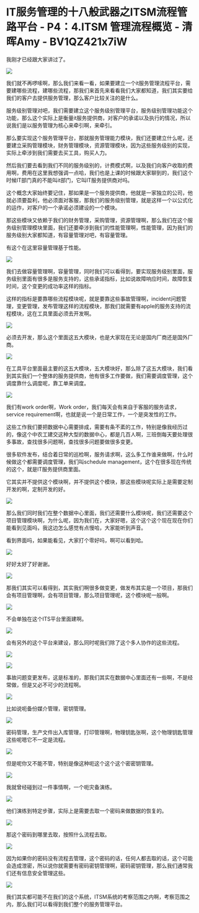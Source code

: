 # IT服务管理的十八般武器之ITSM流程管路平台 - P4：4.ITSM 管理流程概览 - 清晖Amy - BV1QZ421x7iW

我刚才已经跟大家讲过了。

![](img/e6760716d9c3aa4403dc7d43fe0148c9_1.png)

我们就不再啰嗦啊，那么我们来看一看，如果要建立一个it服务管理流程平台，需要建哪些流程，建哪些流程，那我们来首先来看看我们大家都知道，我们其实要给我们的客户去提供服务管理，那么客户比较关注的是什么。

服务级别管理对吧，我们需要建立这个服务级别管理平台，服务级别管理功能这个功能，那么这个实际上是衡量it服务提供商，对客户的承诺以及执行的情况，所以说我们是以服务管理为核心来牵引啊，来牵引。

那么要实现这个服务管理平台，那就服务管理能力模块，我们还要建立什么呢，还要建立采购管理模块，财务管理模块，资源管理模块，因为这些服务级别的实现，实际上牵涉到我们需要去买工具，购买人力。

然后我们要去看到我们不同的服务级别的，计费模式啊，以及我们向客户收取的费用啊，费用在这里我想强调一点哈，我们也是上课的时候跟大家聊到的，我们这个时候IT部门真的不能叫it部门，它叫IT服务提供商对吗。

这个概念大家始终要记住，那如果是一个服务提供商，他就是一家独立的公司，他就必须要盈利，他必须面对客服，那我们的服务级别管理，就是这样一个以公式化的运作，对客户的一个承诺必须建设的一个模块。

那这些模块又依赖于我们的财务管理，采购管理，资源管理啊，那么我们在这个服务级别管理模块里面，我们还要牵涉到我们的性能管理啊，性能管理，因为我们的服务级别大家都知道，有容量管理对吧，有容量管理。

有这个在这里容量管理基于性能。

![](img/e6760716d9c3aa4403dc7d43fe0148c9_3.png)

我们去做容量管理啊，容量管理，同时我们可以看得到，要实现服务级别里面，服务级别里面有很多是服务支持的，这些承诺指标，比如说故障响应时间，故障恢复时间，这个变更的成功率这样的指标。

这样的指标是要靠哪些流程模块呢，就是要靠这些事故管理啊，incident问题管理，变更管理，发布管理这样的流程模块，那我们就需要有apple的服务支持的流程模块，这在工具里面必须去开发啊。



![](img/e6760716d9c3aa4403dc7d43fe0148c9_5.png)

必须去开发，那么这个里面这五大模块，也是大家现在无论是国内厂商还是国外厂商。

![](img/e6760716d9c3aa4403dc7d43fe0148c9_7.png)

在工具平台里面最主要的这五大模块，五大模块好，那么除了这五大模块，我们看到其实我们一个整体的服务提供商，他有很多工作要做，我们需要调度管理，这个调度靠什么调度呢，靠工单来调度。



![](img/e6760716d9c3aa4403dc7d43fe0148c9_9.png)

我们有work order啊，Work order，我们每天会有来自于客服的服务请求，service requirement啊，也就是说一个是日常工作，一个是突发性的工作。

这些工作我们要把数据中心需要排成，需要有条不紊的工作，特别是像我经历过的，像这个中农工建交这种大型的数据中心，都是几百人啊，三班倒每天要处理很多事故，查找很多问题啊，查找很多问题要做很多变更。

很多软件发布，结合着日常的巡检啊，服务请求啊，这么多工作谁来做啊，什么时候做这个都需要调度管理，我们叫schedule management，这个在很多现在传统的这个，就是IT服务提供商里面。

它其实并不提供这个模块啊，并不提供这个模块，那这些模块呢实际上是需要定制开发的啊，定制开发的好。

![](img/e6760716d9c3aa4403dc7d43fe0148c9_11.png)

那么我们同时我们在整个数据中心里面，我们还需要什么模块呢，我们还需要这个项目管理模块啊，为什么呢，因为我们在，大家好嗯，这个这个这个现在现在你们能看到见面吗，我这边怎么感觉有点慢哈，大家能听到声音。

看到界面吗，如果能看见，大家打个零好吗，啊可以看到哈。

![](img/e6760716d9c3aa4403dc7d43fe0148c9_13.png)

好好太好了好谢谢。

![](img/e6760716d9c3aa4403dc7d43fe0148c9_15.png)

那我们其实可以看得到，其实我们啊很多做变更，做发布其实是一个项目，那我们会有项目管理啊，会有项目管理，那么项目管理呢，这个模块呢一般啊。



![](img/e6760716d9c3aa4403dc7d43fe0148c9_17.png)

不会单独在这个ITS平台里面建啊。

![](img/e6760716d9c3aa4403dc7d43fe0148c9_19.png)

会有另外的这个平台来建设，那么同时呢我们除了这个多人协作的这些流程。

![](img/e6760716d9c3aa4403dc7d43fe0148c9_21.png)

![](img/e6760716d9c3aa4403dc7d43fe0148c9_22.png)

事故问题变更发布，这是标准的，那我们其实在数据中心里面还有一些啊，不是经常做，但是又必不可少的流程啊。



![](img/e6760716d9c3aa4403dc7d43fe0148c9_24.png)

比如说呃备份媒介管理，密钥管理。

![](img/e6760716d9c3aa4403dc7d43fe0148c9_26.png)

密码管理，生产文件出入库管理，打印管理啊，物理钥匙张啊，这个物理钥匙管理这些呢嗯它不一定是流程。

![](img/e6760716d9c3aa4403dc7d43fe0148c9_28.png)

但是呢你又不能不管，特别是像这种呃这个这个这个密密钥管理。

![](img/e6760716d9c3aa4403dc7d43fe0148c9_30.png)

我就曾经碰到过一件事情啊，一个呃灾备演练。

![](img/e6760716d9c3aa4403dc7d43fe0148c9_32.png)

他们演练到特定步骤，实际上是需要去取一个密码来做数据的恢复的。

![](img/e6760716d9c3aa4403dc7d43fe0148c9_34.png)

那这个密码到哪里去取，按照什么流程去取。

![](img/e6760716d9c3aa4403dc7d43fe0148c9_36.png)

因为如果你的密码没有流程去管理，这个密码的话，任何人都去取的话，这个可能会造成泄密，所以说你就需要有密码密钥管理啊，密码密钥管理，那么我们通常我们还有信息安全管理这些。



![](img/e6760716d9c3aa4403dc7d43fe0148c9_38.png)

我们其实都可能不在我们的这个系统，ITSM系统的考察范围之内啊，考察范围之内，那么我们可以看得到我们整个的服务管理平台。

